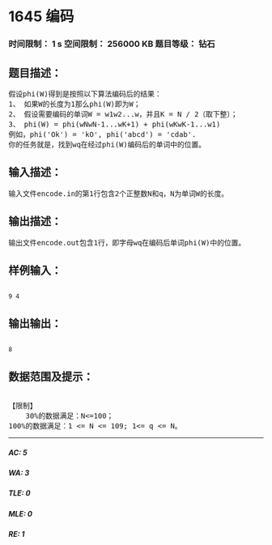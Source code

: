 # 1645 编码   
### 时间限制： 1 s     空间限制： 256000 KB     题目等级： 钻石  
## 题目描述：  

<pre>
假设phi(W)得到是按照以下算法编码后的结果：
1、 如果W的长度为1那么phi(W)即为W；
2、 假设需要编码的单词W = w1w2...w，并且K = N / 2（取下整）；
3、 phi(W) = phi(wNwN-1...wK+1) + phi(wKwK-1...w1)
例如，phi('Ok') = 'kO', phi('abcd') = 'cdab'.
你的任务就是，找到wq在经过phi(W)编码后的单词中的位置。
</pre>
  
  
## 输入描述：  

<pre>
输入文件encode.in的第1行包含2个正整数N和q，N为单词W的长度。
</pre>
  
  
## 输出描述：  

<pre>
输出文件encode.out包含1行，即字母wq在编码后单词phi(W)中的位置。
</pre>
  
  
## 样例输入：  

<pre><code>
9 4
</code></pre>
  
  
## 输出输出：  

<pre><code>
8
</code></pre>
  
  
## 数据范围及提示：  

<pre>
 
【限制】
    30%的数据满足：N<=100；
100%的数据满足：1 <= N <= 109; 1<= q <= N。
</pre>
  
  
***  

##### AC: 5  
##### WA: 3  
##### TLE: 0  
##### MLE: 0  
##### RE: 1  
